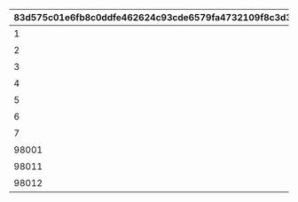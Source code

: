|83d575c01e6fb8c0ddfe462624c93cde6579fa4732109f8c3d39c9fb19990768|e9c62f2d5a5a0d6e625d708816a62138c532b08dd27b7bd148d20c29adf1713b|8b0ec6de6b53e0863c6b1260724f34896da329c43226a7bee9159d1aaac6a492|994933a8f6cef03505f22c720114a6da8de55442542aba6b3e3fe2633748cba2|efce1d767a0d629d1ba2a42034a221c4ccdadb391f0c4f92baa0786fdbf5388e|3d7dc7d55a4c7509050d9b23e275973558fc463bb27d6eaf23ecfe8633109343|50696fae5481d4c372ec9e1da52bc344a3bbcd58b58a2c466bc3cf7e0ca209cd|
| --- | --- | --- | --- | --- | --- | --- |
|1|0|料理入手イベント|1|0|3|0|
|2|0|ダイス入手イベント1|2|0|1|0|
|3|0|ダイス入手イベント2|2|0|2|0|
|4|3|ターン数カウントスキップ|3|1|0|0|
|5|2|マイル+100%|4|0|100|1|
|6|2|ミニゲームマイル+100%|5|0|100|1|
|7|3|ショップ割引イベント|6|0|300|1|
|98001|3|ターン数カウントスキップ1|3|2|0|0|
|98011|3|ターン数カウントスキップ1|3|1|0|0|
|98012|3|ターン数カウントスキップ2|3|2|0|0|